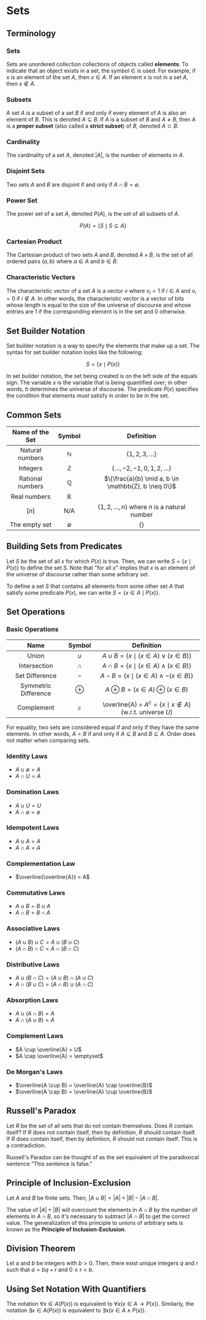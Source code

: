 # Sets
## Terminology
### Sets
Sets are unordered collection collections of objects called **elements**. To
indicate that an object exists in a set, the symbol $\in$ is used. For example,
if $x$ is an element of the set $A$, then $x \in A$. If an element $x$ is not
in a set $A$, then $x \notin A$.

### Subsets
A set $A$ is a subset of a set $B$ if and only if every element of $A$ is also
an element of $B$. This is denoted $A \subseteq B$. If $A$ is a subset of $B$
and $A \neq B$, then $A$ is a **proper subset** (also called a **strict
subset**) of $B$, denoted $A \subset B$.

### Cardinality
The cardinality of a set $A$, denoted $|A|$, is the number of elements in $A$.

### Disjoint Sets
Two sets $A$ and $B$ are disjoint if and only if $A \cap B = \emptyset$.

### Power Set
The power set of a set $A$, denoted $P(A)$, is the set of all subsets of $A$.

$$
P(A) = \{S \mid S \subseteq A\}
$$

### Cartesian Product
The Cartesian product of two sets $A$ and $B$, denoted $A \times B$, is the set
of all ordered pairs $(a, b)$ where $a \in A$ and $b \in B$.

### Characteristic Vectors
The characteristic vector of a set $A$ is a vector $v$ where $v_i = 1$ if
$i \in A$ and $v_i = 0$ if $i \notin A$. In other words, the characteristic
vector is a vector of bits whose length is equal to the size of the universe of
discourse and whose entries are 1 if the corresponding element is in the set
and 0 otherwise.

## Set Builder Notation
Set builder notation is a way to specify the elements that make up a set. The
syntax for set builder notation looks like the following:

$$
S = \{x \mid P(x)\}
$$

In set builder notation, the set being created is on the left side of the
equals sign. The variable $x$ is the variable that is being quantified over; in
other words, it determines the universe of discourse. The predicate $P(x)$
specifies the condition that elements must satisfy in order to be in the set.

## Common Sets
| Name of the Set | Symbol | Definition |
|:---------------:|:------:|:----------:|
| Natural numbers | $\mathbb{N}$ | $\{1, 2, 3, \dots\}$ |
| Integers | $\mathbb{Z}$ | $\{\dots, -2, -1, 0, 1, 2, \dots\}$ |
| Rational numbers | $\mathbb{Q}$ | $\{\frac{a}{b} \mid a, b \in \mathbb{Z}, b \neq 0\}$ |
| Real numbers | $\mathbb{R}$ | |
| $[n]$ | N/A | $\{1, 2, \dots, n\}$ where $n$ is a natural number |
| The empty set | $\emptyset$ | $\{\}$ |

## Building Sets from Predicates
Let $S$ be the set of all $x$ for which $P(x)$ is true. Then, we can write
$S = \{x \mid P(x)\}$ to define the set $S$. Note that "for all $x$" implies that
$x$ is an element of the universe of discourse rather than some arbitrary set.

To define a set $S$ that contains all elements from some other set $A$ that
satisfy some predicate $P(x)$, we can write $S = \{x \in A \mid P(x)\}$.

## Set Operations
### Basic Operations
<div class="table-no-scrollbars"></div>

| Name | Symbol | Definition |
|:----:|:------:|:----------:|
| Union | $\cup$ | $A \cup B = \{x \mid (x \in A) \lor (x \in B)\}$ |
| Intersection | $\cap$ | $A \cap B = \{x \mid (x \in A) \land (x \in B)\}$ |
| Set Difference | $-$ | $A - B = \{x \mid (x \in A) \land \neg (x \in B)\}$ |
| Symmetric Difference | $\oplus$ | $A \oplus B = (x \in A) \oplus (x \in B)$ |
| Complement | $^c$ | \overline{A} = $A^c = \{x \mid x \notin A\}$ (w.r.t. universe $U$)|

For equality, two sets are considered equal if and only if they have the same
elements. In other words, $A = B$ if and only if $A \subseteq B$ and
$B \subseteq A$. Order does not matter when comparing sets.

### Identity Laws
* $A \cup \emptyset = A$
* $A \cap U = A$

### Domination Laws
* $A \cup U = U$
* $A \cap \emptyset = \emptyset$

### Idempotent Laws
* $A \cup A = A$
* $A \cap A = A$

### Complementation Law
* $\overline{\overline{A}} = A$

### Commutative Laws
* $A \cup B = B \cup A$
* $A \cap B = B \cap A$

### Associative Laws
* $(A \cup B) \cup C = A \cup (B \cup C)$
* $(A \cap B) \cap C = A \cap (B \cap C)$

### Distributive Laws
* $A \cup (B \cap C) = (A \cup B) \cap (A \cup C)$
* $A \cap (B \cup C) = (A \cap B) \cup (A \cap C)$

### Absorption Laws
* $A \cup (A \cap B) = A$
* $A \cap (A \cup B) = A$

### Complement Laws
* $A \cup \overline{A} = U$
* $A \cap \overline{A} = \emptyset$

### De Morgan's Laws
* $\overline{A \cup B} = \overline{A} \cap \overline{B}$
* $\overline{A \cap B} = \overline{A} \cup \overline{B}$

## Russell's Paradox
Let $R$ be the set of all sets that do not contain themselves. Does $R$ contain
itself? If $R$ does not contain itself, then by definition, $R$ should contain
itself. If $R$ does contain itself, then by definition, $R$ should not contain
itself. This is a contradiction.

Russell's Paradox can be thought of as the set equivalent of the paradoxical
sentence "This sentence is false."

## Principle of Inclusion-Exclusion
Let $A$ and $B$ be finite sets. Then, $|A \cup B| = |A| + |B| - |A \cap B|$.

The value of $|A| + |B|$ will overcount the elements in $A \cap B$ by the
number of elements in $A \cap B$, so it's necessary to subtract $|A \cap B|$ to
get the correct value. The generalization of this principle to unions of
arbitrary sets is known as the **Principle of Inclusion-Exclusion**.

## Division Theorem
Let $a$ and $b$ be integers with $b > 0$. Then, there exist unique integers $q$
and $r$ such that $a = bq + r$ and $0 \leq r < b$.

## Using Set Notation With Quantifiers
The notation $\forall x \in A(P(x))$ is equivalent to
$\forall x(x \in A \rightarrow P(x))$. Similarly, the notation
$\exists x \in A(P(x))$ is equivalent to
$\exists x(x \in A \land P(x))$.
